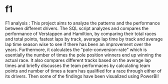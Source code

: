 # f1
F1 analysis : This project aims to analyze the patterns and the performance between different drivers.
The SQL script analyzes and compares the performance of Verstappen and Hamiltion, by comparing their total races and total points, fastest laps by track, average lap time by track and average lap time season wise to see if there has been an improvement over the years.
Furthermore, it calculates the "pole-conversion-rate" which is esentially the number of times the pole position winners end up winning the actual race.
It also compares different tracks based on the average lap times and briefly discusses the team performaces by calculating team points and number of times a team has qualified for a race through either of its drivers.
Then some of the findings have been visualized using PowerBI!
